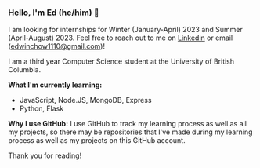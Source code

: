 ### Hello, I'm Ed (he/him) 👋

I am looking for internships for Winter (January-April) 2023 and Summer (April-August) 2023. Feel free to reach out to me on [Linkedin](https://www.linkedin.com/in/edwin-chow-a45754176/) or email (edwinchow1110@gmail.com)!

I am a third year Computer Science student at the University of British Columbia.

**What I'm currently learning:**
- JavaScript, Node.JS, MongoDB, Express
- Python, Flask

**Why I use GitHub:**
I use GitHub to track my learning process as well as all my projects, so there may be repositories that I've made during my learning process as well as my projects on this GitHub account. 

Thank you for reading!
<!---
ed423/ed423 is a ✨ special ✨ repository because its `README.md` (this file) appears on your GitHub profile.
You can click the Preview link to take a look at your changes.
--->
